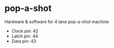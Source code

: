 # pop-a-shot
Hardware &amp; software for 4 lane pop-a-shot machine

- Clock pin: 42
- Latch pin: 44
- Data pin: 43
